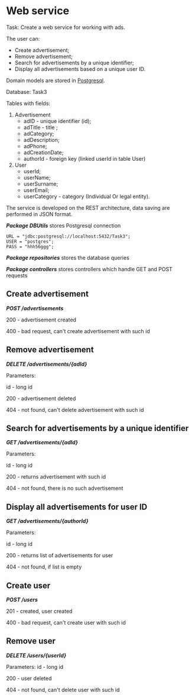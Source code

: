 # Web service 
Task: Create a web service for working with ads.

The user can:

* Create advertisement;
* Remove advertisement;
* Search for advertisements by a unique identifier;
* Display all advertisements based on a unique user ID.

Domain models are stored in [Postgresql](https://www.postgresql.org/). 

Database: Task3

Tables with fields:
1. Advertisement
    * adID - unique identifier (id);
    * adTitle - title ;
    * adCategory;
    * adDescription;
    * adPhone;
    * adCreationDate;
    * authorId - foreign key (linked userId in table User)
2. User
   * userId;
   * userName;
   * userSurname;
   * userEmail;
   * userCategory - category (Individual Or legal entity).
   
The service is developed on the REST architecture, data saving are performed in JSON format.

__*Package DBUtils*__ stores  Postgresql connection 

```
URL = "jdbc:postgresql://localhost:5432/Task3";
USER = "postgres";
PASS = "hhh56ggg";
```

__*Package repositories*__ stores the database queries

__*Package controllers*__ stores controllers which handle GET and POST requests


## Create advertisement

__*POST /advertisements*__

200 - advertisement created

400 - bad request, can't create advertisement with such id

## Remove advertisement

__*DELETE /advertisements/{adId}*__

Parameters:

id - long id

200 - advertisement deleted

404 - not found, can't delete advertisement with such id


## Search for advertisements by a unique identifier

__*GET /advertisements/{adId}*__

Parameters:

id - long id

200 - returns advertisement with such id

404 - not found, there is no such advertisement

## Display all advertisements for user ID

__*GET /advertisements/{authorId}*__

Parameters:

id - long id

200 - returns list of advertisements for user

404 - not found, if list is empty

## Create user

__*POST /users*__

201 - created, user created

400 - bad request, can't create user with such id

## Remove user

__*DELETE /users/{userId}*__

Parameters:
id - long id

200 - user deleted

404 - not found, can't delete user with such id
